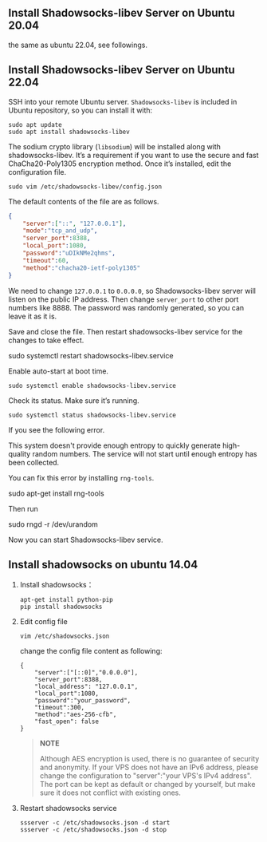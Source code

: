 ## Install Shadowsocks-libev Server on Ubuntu 20.04
the same as ubuntu 22.04, see followings.
## Install Shadowsocks-libev Server on Ubuntu 22.04
SSH into your remote Ubuntu server. `Shadowsocks-libev` is included in Ubuntu repository, so you can install it with:
```shell
sudo apt update
sudo apt install shadowsocks-libev
```

The sodium crypto library (`libsodium`) will be installed along with shadowsocks-libev. It’s a requirement if you want to use the secure and fast ChaCha20-Poly1305 encryption method. Once it’s installed, edit the configuration file.

``` shell
sudo vim /etc/shadowsocks-libev/config.json
```

The default contents of the file are as follows.

```json
{
    "server":["::", "127.0.0.1"],
    "mode":"tcp_and_udp",
    "server_port":8388,
    "local_port":1080,
    "password":"uDIkNMe2qhms",
    "timeout":60,
    "method":"chacha20-ietf-poly1305"
}
```

We need to change `127.0.0.1` to `0.0.0.0`, so Shadowsocks-libev server will listen on the public IP address. Then change `server_port` to other port numbers like 8888. The password was randomly generated, so you can leave it as it is.

Save and close the file. Then restart shadowsocks-libev service for the changes to take effect.

sudo systemctl restart shadowsocks-libev.service

Enable auto-start at boot time.
```shell
sudo systemctl enable shadowsocks-libev.service
```

Check its status. Make sure it’s running.

```shell
sudo systemctl status shadowsocks-libev.service
```

If you see the following error.

This system doesn't provide enough entropy to quickly generate high-quality random numbers. The service will not start until enough entropy has been collected.

You can fix this error by installing `rng-tools`.

sudo apt-get install rng-tools

Then run

sudo rngd -r /dev/urandom

Now you can start Shadowsocks-libev service.

## Install shadowsocks on ubuntu 14.04

1. Install shadowsocks：

    ```
    apt-get install python-pip
    pip install shadowsocks
    ```

2. Edit config file

    ```
    vim /etc/shadowsocks.json
    ```

    change the config file content as following:

    ```
    {
        "server":["[::0]","0.0.0.0"],
        "server_port":8388,
        "local_address": "127.0.0.1",
        "local_port":1080,
        "password":"your_password",
        "timeout":300,
        "method":"aes-256-cfb",
        "fast_open": false
    }
    ```
    > **NOTE**
    >
    > Although AES encryption is used, there is no guarantee of security and anonymity.
    If your VPS does not have an IPv6 address, please change the configuration to "server":"your VPS's IPv4 address".
    The port can be kept as default or changed by yourself, but make sure it does not conflict with existing ones.

3. Restart shadowsocks service

    ```
    ssserver -c /etc/shadowsocks.json -d start
    ssserver -c /etc/shadowsocks.json -d stop
    ```
